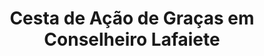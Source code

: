 ---
title: "Cesta de Ação de Graças em Conselheiro Lafaiete"
description: "Celebre o Dia de Ação de Graças com uma cesta recheada de sabores deliciosos em Conselheiro Lafaiete. O presente perfeito para agradecer e compartilhar momentos especiais."
layout: "home.html"
permalink: "/cesta-de-acao-de-gracas-em-conselheiro-lafaiete/"
---